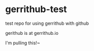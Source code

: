 # gerrithub-test
test repo for using gerrithub with github

gerithub is at gerrithub.io

I'm pulling this!~
